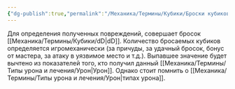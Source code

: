 ```yaml
---
{"dg-publish":true,"permalink":"/Механика/Термины/Кубики/Броски кубиков на урон/","noteIcon":"","created":"2025-07-12T09:55:51.387+03:00","updated":"2025-07-29T23:55:56.399+03:00"}
---
```


Для определения полученных повреждений, совершает бросок [[Механика/Термины/Кубики/dD\|dD]]. Количество бросаемых кубиков определяется игромеханически (за причуды, за удачный бросок, бонус от мастера, за атаку в уязвимое место и т.д.). Выпавшее значение будет вычтено из показателей того, кто получил данный [[Механика/Термины/Типы урона и лечения/Урон\|Урон]]. Однако стоит помнить о [[Механика/Термины/Типы урона и лечения/Урон\|типах урона]]. 
